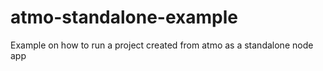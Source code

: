 # atmo-standalone-example
Example on how to run a project created from atmo as a standalone node app
